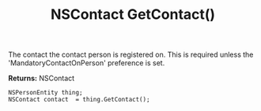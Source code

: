 ﻿---
uid: crmscript_ref_NSPersonEntity_GetContact
title: NSContact GetContact()
intellisense: NSPersonEntity.GetContact
keywords: NSPersonEntity, GetContact
so.topic: reference
---

The contact the contact person is registered on. This is required unless the 'MandatoryContactOnPerson' preference is set.

**Returns:** NSContact


```crmscript
NSPersonEntity thing;
NSContact contact  = thing.GetContact();
```


